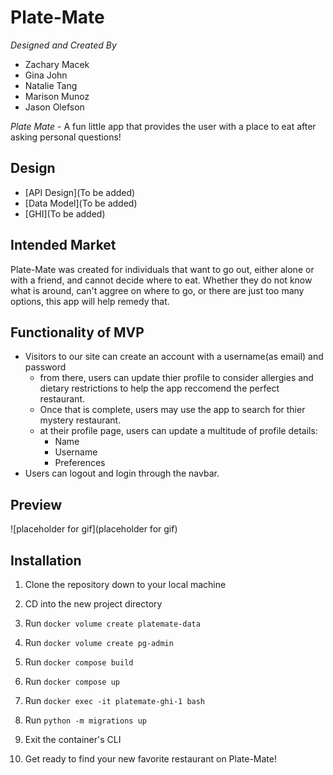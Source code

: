 # Plate-Mate

_Designed and Created By_

- Zachary Macek
- Gina John
- Natalie Tang
- Marison Munoz
- Jason Olefson

_Plate Mate_ - A fun little app that provides the user with a place to eat after asking personal questions!

## Design

- [API Design](To be added)
- [Data Model](To be added)
- [GHI](To be added)

## Intended Market

Plate-Mate was created for individuals that want to go out, either alone or with a friend, and cannot decide where to eat. Whether they do not know what is around, can't aggree on where to go, or there are just too many options, this app will help remedy that.

## Functionality of MVP

- Visitors to our site can create an account with a username(as email) and password
  - from there, users can update thier profile to consider allergies and dietary restrictions to help the app reccomend the perfect restaurant.
  - Once that is complete, users may use the app to search for thier mystery restaurant.
  - at their profile page, users can update a multitude of profile details:
    - Name
    - Username
    - Preferences
- Users can logout and login through the navbar.

## Preview

![placeholder for gif](placeholder for gif)

## Installation

1. Clone the repository down to your local machine

2. CD into the new project directory

3. Run `docker volume create platemate-data`

4. Run `docker volume create pg-admin`

5. Run `docker compose build`

6. Run `docker compose up`

7. Run `docker exec -it platemate-ghi-1 bash`

8. Run `python -m migrations up`

9. Exit the container's CLI

10. Get ready to find your new favorite restaurant on Plate-Mate!
